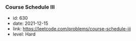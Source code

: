 ### Course Schedule III

* id: 630
* date: 2021-12-15
* link: https://leetcode.com/problems/course-schedule-iii
* level: Hard

